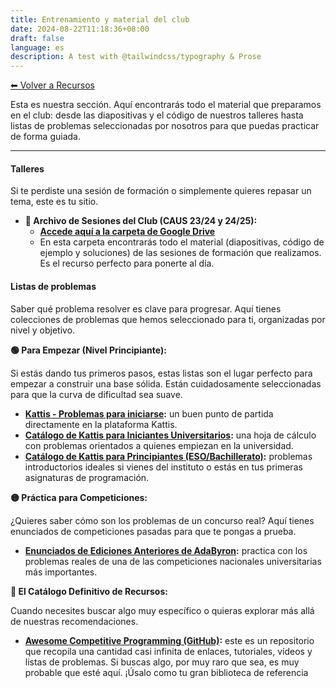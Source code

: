 ```yaml
---
title: Entrenamiento y material del club
date: 2024-08-22T11:18:36+08:00
draft: false
language: es
description: A test with @tailwindcss/typography & Prose
---
```


[⬅ Volver a Recursos](../)


Esta es nuestra sección. Aquí encontrarás todo el material que preparamos en el club: desde las diapositivas y el código de nuestros talleres hasta listas de problemas seleccionadas por nosotros para que puedas practicar de forma guiada.

--- 

#### Talleres

Si te perdiste una sesión de formación o simplemente quieres repasar un tema, este es tu sitio.

*   **📎 Archivo de Sesiones del Club (CAUS 23/24 y 24/25):**
    *   **[Accede aquí a la carpeta de Google Drive](https://drive.google.com/drive/folders/1HRhaTf-Dtha1T21ZTzjj7y-6WswkB9OP?usp=sharing)**
    *   En esta carpeta encontrarás todo el material (diapositivas, código de ejemplo y soluciones) de las sesiones de formación que realizamos. Es el recurso perfecto para ponerte al día.

#### Listas de problemas

Saber qué problema resolver es clave para progresar. Aquí tienes colecciones de problemas que hemos seleccionado para ti, organizadas por nivel y objetivo.

**🟢 Para Empezar (Nivel Principiante):**

Si estás dando tus primeros pasos, estas listas son el lugar perfecto para empezar a construir una base sólida. Están cuidadosamente seleccionadas para que la curva de dificultad sea suave.

*   **[Kattis - Problemas para iniciarse](https://open.kattis.com/problem-sources/Kattis):** un buen punto de partida directamente en la plataforma Kattis.
*   **[Catálogo de Kattis para Iniciantes Universitarios](https://docs.google.com/spreadsheets/d/1oJ2bUndgK4dOOTcOA-3Nyv0RB6XEoES2yr2Xw5Qcwtw/edit?gid=0#gid=0):** una hoja de cálculo con problemas orientados a quienes empiezan en la universidad.
*   **[Catálogo de Kattis para Principiantes (ESO/Bachillerato)](https://docs.google.com/spreadsheets/d/1o_7wdzTA861ySRCZCD2SWEu_T_4QVptg6BhGmKNsuLc/edit?gid=0#gid=0):** problemas introductorios ideales si vienes del instituto o estás en tus primeras asignaturas de programación.

**🟡 Práctica para Competiciones:**

¿Quieres saber cómo son los problemas de un concurso real? Aquí tienes enunciados de competiciones pasadas para que te pongas a prueba.

*   **[Enunciados de Ediciones Anteriores de AdaByron](https://drive.google.com/drive/folders/1xleZ_-1_LyoHV7SDbyXg_fQ2m_BMrO82?usp=sharing):** practica con los problemas reales de una de las competiciones nacionales universitarias más importantes.

**🔴 El Catálogo Definitivo de Recursos:**

Cuando necesites buscar algo muy específico o quieras explorar más allá de nuestras recomendaciones.

*   **[Awesome Competitive Programming (GitHub)](https://github.com/lnishan/awesome-competitive-programming):** este es un repositorio que recopila una cantidad casi infinita de enlaces, tutoriales, vídeos y listas de problemas. Si buscas algo, por muy raro que sea, es muy probable que esté aquí. ¡Úsalo como tu gran biblioteca de referencia
